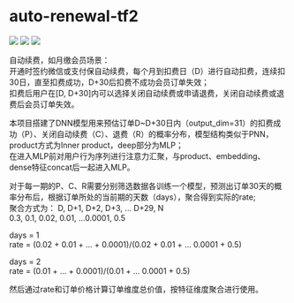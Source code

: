 # auto-renewal-tf2
<p align="left">
  <img src='https://img.shields.io/badge/python-3.7-blue'>
  <img src='https://img.shields.io/badge/tensorflow-2.1.0-brightgreen'>
  <img src='https://img.shields.io/badge/keras-2.2.4-brightgreen'>
</p>  

自动续费，如月缴会员场景：   
开通时签约微信或支付保自动续费，每个月到扣费日（D）进行自动扣费，连续扣30日，直至扣费成功，D+30后扣费不成功会员订单失效；  
扣费后用户在[D, D+30]内可以选择关闭自动续费或申请退费，关闭自动续费或退费后会员订单失效。  

本项目搭建了DNN模型用来预估订单D~D+30日内（output_dim=31）的扣费成功（P）、关闭自动续费（C）、退费（R）的概率分布，模型结构类似于PNN，  
product方式为Inner product，deep部分为MLP；  
在进入MLP前对用户行为序列进行注意力汇聚，与product、embedding、dense特征concat后一起进入MLP。  

对于每一期的P、C、R需要分别筛选数据各训练一个模型，预测出订单30天的概率分布后，根据订单所处的当前期的天数（days），聚合得到实际的rate;  
聚合方式为：
D,   D+1, D+2,  D+3, ... D+29,    N  
0.3, 0.1, 0.02, 0.01, ...0.0001,  0.5  

days = 1  
rate = (0.02 + 0.01 + ... + 0.0001)/(0.02 + 0.01 + ... 0.0001 + 0.5)  

days = 2  
rate = (0.01 + ... + 0.0001)/(0.01 + ... 0.0001 + 0.5)  

然后通过rate和订单价格计算订单维度总价值，按特征维度聚合进行使用。
